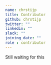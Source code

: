 ```yaml
---
name: chrstijp
title: Contributor
github: chrstijp
twitter: ""
linkedin: ""
slack: ""
joining_date: ""
role : contributor
---
```


Still waiting for this
